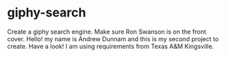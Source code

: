 # giphy-search
Create a giphy search engine.
Make sure Ron Swanson is on the front cover. 
Hello! my name is Andrew Dunnam and this is my second project to create. Have a look!
I am using requirements from Texas A&M Kingsville. 
